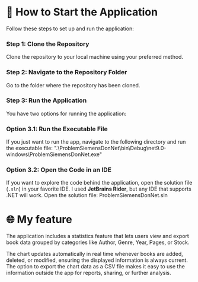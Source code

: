 # 🌸 How to Start the Application

Follow these steps to set up and run the application:

### Step 1: Clone the Repository
Clone the repository to your local machine using your preferred method.

### Step 2: Navigate to the Repository Folder
Go to the folder where the repository has been cloned.

### Step 3: Run the Application
You have two options for running the application:

### Option 3.1: Run the Executable File
If you just want to run the app, navigate to the following directory and run the executable file: ".\ProblemSiemensDonNet\bin\Debug\net9.0-windows\ProblemSiemensDonNet.exe"

### Option 3.2: Open the Code in an IDE
If you want to explore the code behind the application, open the solution file (`.sln`) in your favorite IDE. I used **JetBrains Rider**, but any IDE that supports .NET will work.
Open the solution file: ProblemSiemensDonNet.sln

# 🌐 My feature

The application includes a statistics feature that lets users view and export book data grouped by categories like Author, Genre, Year, Pages, or Stock. 

The chart updates automatically in real time whenever books are added, deleted, or modified, ensuring the displayed information is always current. The option to export the chart data as a CSV file makes it easy to use the information outside the app for reports, sharing, or further analysis.


